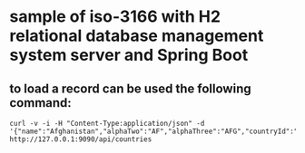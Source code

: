 # sample of iso-3166 with H2 relational database management system server and Spring Boot

## to load a record can be used the following command:
```
curl -v -i -H "Content-Type:application/json" -d '{"name":"Afghanistan","alphaTwo":"AF","alphaThree":"AFG","countryId":"004"}' http://127.0.0.1:9090/api/countries
```
